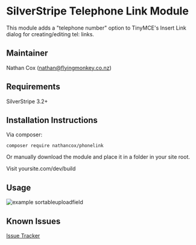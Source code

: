SilverStripe Telephone Link Module
=============

This module adds a "telephone number" option to TinyMCE's Insert Link dialog for creating/editing tel: links.


Maintainer
-------------

Nathan Cox (<nathan@flyingmonkey.co.nz>)

Requirements
---------------

SilverStripe 3.2+


Installation Instructions
-------------------------

Via composer:

```
composer require nathancox/phonelink
```

Or manually download the module and place it in a folder in your site root.

Visit yoursite.com/dev/build


Usage
-----


![example sortableuploadfield](http://static.flyingmonkey.co.nz/github/silverstripe-sortableuploadfield/sortableuploadfield-1.png)





Known Issues
------------

[Issue Tracker](https://github.com/nathancox/silverstripe-phonelink/issues)